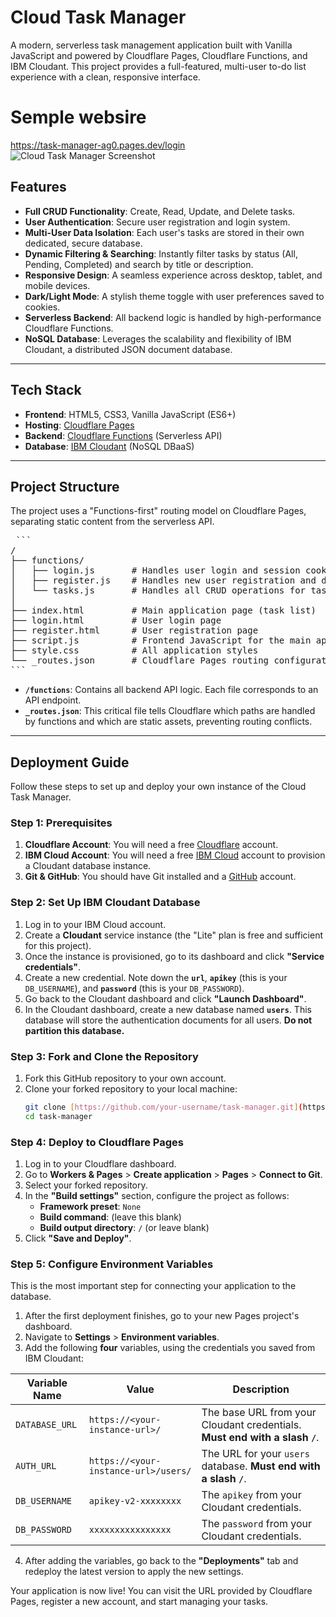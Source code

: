 # Cloud Task Manager

A modern, serverless task management application built with Vanilla JavaScript and powered by Cloudflare Pages, Cloudflare Functions, and IBM Cloudant. This project provides a full-featured, multi-user to-do list experience with a clean, responsive interface.

# Semple websire 
https://task-manager-ag0.pages.dev/login
![Cloud Task Manager Screenshot](https://i.imgur.com/your-screenshot-url.png) <!-- Replace with an actual screenshot URL -->

## Features

- **Full CRUD Functionality**: Create, Read, Update, and Delete tasks.
- **User Authentication**: Secure user registration and login system.
- **Multi-User Data Isolation**: Each user's tasks are stored in their own dedicated, secure database.
- **Dynamic Filtering & Searching**: Instantly filter tasks by status (All, Pending, Completed) and search by title or description.
- **Responsive Design**: A seamless experience across desktop, tablet, and mobile devices.
- **Dark/Light Mode**: A stylish theme toggle with user preferences saved to cookies.
- **Serverless Backend**: All backend logic is handled by high-performance Cloudflare Functions.
- **NoSQL Database**: Leverages the scalability and flexibility of IBM Cloudant, a distributed JSON document database.

---

## Tech Stack

- **Frontend**: HTML5, CSS3, Vanilla JavaScript (ES6+)
- **Hosting**: [Cloudflare Pages](https://pages.cloudflare.com/)
- **Backend**: [Cloudflare Functions](https://developers.cloudflare.com/pages/functions/) (Serverless API)
- **Database**: [IBM Cloudant](https://www.ibm.com/cloud/cloudant) (NoSQL DBaaS)

---

## Project Structure

The project uses a "Functions-first" routing model on Cloudflare Pages, separating static content from the serverless API.

<pre> ```
/
├── functions/
│   ├── login.js       # Handles user login and session cookie creation
│   ├── register.js    # Handles new user registration and database creation
│   └── tasks.js       # Handles all CRUD operations for tasks
│
├── index.html         # Main application page (task list)
├── login.html         # User login page
├── register.html      # User registration page
├── script.js          # Frontend JavaScript for the main application
├── style.css          # All application styles
└── _routes.json       # Cloudflare Pages routing configuration
``` </pre>

- **`/functions`**: Contains all backend API logic. Each file corresponds to an API endpoint.
- **`_routes.json`**: This critical file tells Cloudflare which paths are handled by functions and which are static assets, preventing routing conflicts.

---

## Deployment Guide

Follow these steps to set up and deploy your own instance of the Cloud Task Manager.

### Step 1: Prerequisites

1.  **Cloudflare Account**: You will need a free [Cloudflare](https://dash.cloudflare.com/sign-up) account.
2.  **IBM Cloud Account**: You will need a free [IBM Cloud](https://cloud.ibm.com/registration) account to provision a Cloudant database instance.
3.  **Git & GitHub**: You should have Git installed and a [GitHub](https://github.com/) account.

### Step 2: Set Up IBM Cloudant Database

1.  Log in to your IBM Cloud account.
2.  Create a **Cloudant** service instance (the "Lite" plan is free and sufficient for this project).
3.  Once the instance is provisioned, go to its dashboard and click **"Service credentials"**.
4.  Create a new credential. Note down the **`url`**, **`apikey`** (this is your `DB_USERNAME`), and **`password`** (this is your `DB_PASSWORD`).
5.  Go back to the Cloudant dashboard and click **"Launch Dashboard"**.
6.  In the Cloudant dashboard, create a new database named **`users`**. This database will store the authentication documents for all users. **Do not partition this database.**

### Step 3: Fork and Clone the Repository

1.  Fork this GitHub repository to your own account.
2.  Clone your forked repository to your local machine:
    ```bash
    git clone [https://github.com/your-username/task-manager.git](https://github.com/your-username/task-manager.git)
    cd task-manager
    ```

### Step 4: Deploy to Cloudflare Pages

1.  Log in to your Cloudflare dashboard.
2.  Go to **Workers & Pages** > **Create application** > **Pages** > **Connect to Git**.
3.  Select your forked repository.
4.  In the **"Build settings"** section, configure the project as follows:
    - **Framework preset**: `None`
    - **Build command**: (leave this blank)
    - **Build output directory**: `/` (or leave blank)
5.  Click **"Save and Deploy"**.

### Step 5: Configure Environment Variables

This is the most important step for connecting your application to the database.

1.  After the first deployment finishes, go to your new Pages project's dashboard.
2.  Navigate to **Settings** > **Environment variables**.
3.  Add the following **four** variables, using the credentials you saved from IBM Cloudant:

| Variable Name   | Value                                                              | Description                                                                 |
| --------------- | ------------------------------------------------------------------ | --------------------------------------------------------------------------- |
| `DATABASE_URL`  | `https://<your-instance-url>/`                                     | The base URL from your Cloudant credentials. **Must end with a slash `/`**. |
| `AUTH_URL`      | `https://<your-instance-url>/users/`                               | The URL for your `users` database. **Must end with a slash `/`**.           |
| `DB_USERNAME`   | `apikey-v2-xxxxxxxx`                                               | The `apikey` from your Cloudant credentials.                                |
| `DB_PASSWORD`   | `xxxxxxxxxxxxxxxx`                                                 | The `password` from your Cloudant credentials.                              |

4.  After adding the variables, go back to the **"Deployments"** tab and redeploy the latest version to apply the new settings.

Your application is now live! You can visit the URL provided by Cloudflare Pages, register a new account, and start managing your tasks.

